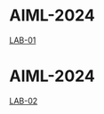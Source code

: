 # AIML-2024
[LAB-01](https://github.com/DayyalaPranay/demo3.git)

# AIML-2024
[LAB-02](https://github.com/DayyalaPranay/demo3.git)
